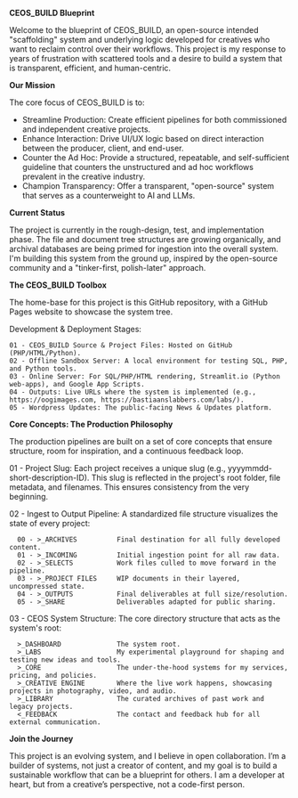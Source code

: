 **CEOS_BUILD Blueprint**

  Welcome to the blueprint of CEOS_BUILD, an open-source intended "scaffolding" system and 
  underlying logic developed for creatives who want to reclaim control over their workflows. 
  This project is my response to years of frustration with scattered tools and a desire to 
  build a system that is transparent, efficient, and human-centric.


**Our Mission**

  The core focus of CEOS_BUILD is to:
  - Streamline Production: 			Create efficient pipelines for both commissioned and independent creative projects. 
  - Enhance Interaction: 				Drive UI/UX logic based on direct interaction between the producer, client, and end-user.
  - Counter the Ad Hoc: 				Provide a structured, repeatable, and self-sufficient guideline that counters the unstructured 
  															and ad hoc workflows prevalent in the creative industry.
  - Champion Transparency: 			Offer a transparent, "open-source" system that serves as a counterweight to AI and LLMs.


**Current Status**

  The project is currently in the rough-design, test, and implementation phase. The file and document tree 
  structures are growing organically, and archival databases are being primed for ingestion into the overall system. 
  I'm building this system from the ground up, inspired by the open-source community and a "tinker-first, polish-later" approach.


**The CEOS_BUILD Toolbox**

  The home-base for this project is this GitHub repository, with a GitHub Pages website to showcase the system tree. 

Development & Deployment Stages:

    01 - CEOS_BUILD Source & Project Files: Hosted on GitHub (PHP/HTML/Python).
    02 - Offline Sandbox Server: A local environment for testing SQL, PHP, and Python tools.
    03 - Online Server: For SQL/PHP/HTML rendering, Streamlit.io (Python web-apps), and Google App Scripts.
    04 - Outputs: Live URLs where the system is implemented (e.g., https://oogimages.com, https://bastiaanslabbers.com/labs/).
    05 - Wordpress Updates: The public-facing News & Updates platform.


**Core Concepts: The Production Philosophy**

  The production pipelines are built on a set of core concepts that ensure structure, room for inspiration, and a continuous feedback loop.

01 - Project Slug: 
      Each project receives a unique slug (e.g., yyyymmdd-short-description-ID).
      This slug is reflected in the project's root folder, file metadata, and filenames. This ensures consistency from the very beginning.

02 - Ingest to Output Pipeline: 
      A standardized file structure visualizes the state of every project:

      00 - >_ARCHIVES          Final destination for all fully developed content.
      01 - >_INCOMING          Initial ingestion point for all raw data.
      02 - >_SELECTS           Work files culled to move forward in the pipeline.
      03 - >_PROJECT FILES     WIP documents in their layered, uncompressed state.
      04 - >_OUTPUTS           Final deliverables at full size/resolution.
      05 - >_SHARE             Deliverables adapted for public sharing.

03 - CEOS System Structure: 
      The core directory structure that acts as the system's root:

      >_DASHBOARD              The system root.
      >_LABS                   My experimental playground for shaping and testing new ideas and tools.
      >_CORE                   The under-the-hood systems for my services, pricing, and policies.
      >_CREATIVE ENGINE        Where the live work happens, showcasing projects in photography, video, and audio.
      >_LIBRARY                The curated archives of past work and legacy projects.
      <_FEEDBACK               The contact and feedback hub for all external communication.


**Join the Journey**

This project is an evolving system, and I believe in open collaboration. I’m a builder of systems, not just a creator of content, and my goal is to build a sustainable workflow that can be a blueprint for others. I am a developer at heart, but from a creative’s perspective, not a code-first person.



